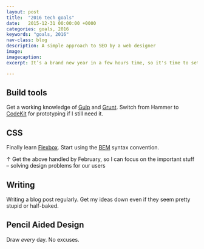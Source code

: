 ```yaml
---
layout: post
title:  "2016 tech goals"
date:   2015-12-31 00:00:00 +0000
categories: goals, 2016
keywords: "goals, 2016"
nav-class: blog
description: A simple approach to SEO by a web designer
image:
imagecaption: 
excerpt: It’s a brand new year in a few hours time, so it's time to set a few simple goals for 2016.

---
```


## Build tools

Get a working knowledge of [Gulp](http://gulpjs.com/) and [Grunt](http://gruntjs.com). Switch from Hammer to [CodeKit](https://incident57.com/codekit/) for prototyping if I still need it.

## CSS

Finally learn [Flexbox](http://www.w3.org/TR/css-flexbox-1/). Start using the [BEM](href="https://en.bem.info/) syntax convention.

&uarr; Get the above handled by February, so I can focus on the important stuff &ndash; solving design problems for our users

## Writing

Writing a blog post regularly. Get my ideas down even if they seem pretty stupid or half-baked.

## Pencil Aided Design

Draw *every* day. No excuses.
